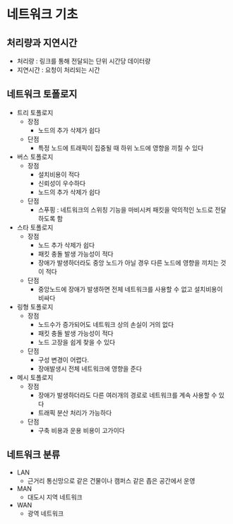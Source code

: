 # 네트워크 기초

## 처리량과 지연시간

- 처리량 : 링크를 통해 전달되는 단위 시간당 데이터량
- 지연시간 : 요청이 처리되는 시간

## 네트워크 토폴로지

- 트리 토폴로지
  - 장점
    - 노드의 추가 삭제가 쉽다
  - 단점
    - 특정 노드에 트래픽이 집중될 때 하위 노드에 영향을 끼칠 수 있다
- 버스 토폴로지
  - 장점
    - 설치비용이 적다
    - 신뢰성이 우수하다
    - 노드의 추가 삭제가 쉽다
  - 단점
    - 스푸핑 : 네트워크의 스위칭 기능을 마비시켜 패킷을 악의적인 노드로 전달하도록 함
- 스타 토폴로지
  - 장점
    - 노드 추가 삭제가 쉽다 
    - 패킷 충돌 발생 가능성이 적다
    - 장애가 발생하더라도 중앙 노드가 아닐 경우 다른 노드에 영향을 끼치는 것이 적다
  - 단점
    - 중앙노드에 장애가 발생하면 전체 네트워크를 사용할 수 없고 설치비용이 비싸다
- 링형 토폴로지
  - 장점
    - 노드수가 증가되어도 네트워크 상의 손실이 거의 없다
    - 패킷 충돌 발생 가능성이 적다
    - 노드 고장을 쉽게 찾을 수 있다
  - 단점
    - 구성 변경이 어렵다.
    - 장애발생시 전체 네트워크에 영향을 준다
- 메시 토폴로지
  - 장점
    - 장애가 발생하더라도 다른 여러개의 경로로 네트워크를 계속 사용할 수 있다
    - 트래픽 분산 처리가 가능하다
  - 단점
    - 구축 비용과 운용 비용이 고가이다

## 네트워크 분류

- LAN 
  - 근거리 통신망으로 같은 건물이나 캠퍼스 같은 좁은 공간에서 운영
- MAN
  - 대도시 지역 네트워크
- WAN
  - 광역 네트워크
